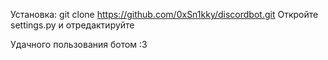 

 Установка:
    git clone https://github.com/0xSn1kky/discordbot.git
Откройте settings.py и отредактируйте

Удачного пользования ботом :3




